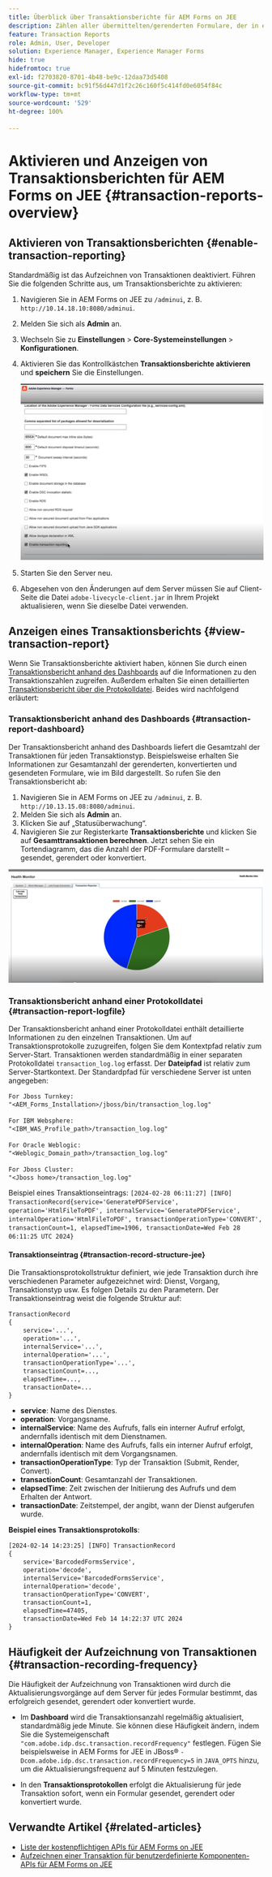 ```yaml
---
title: Überblick über Transaktionsberichte für AEM Forms on JEE
description: Zählen aller übermittelten/gerenderten Formulare, der in ein anderes Format konvertierten Dokumente usw.
feature: Transaction Reports
role: Admin, User, Developer
solution: Experience Manager, Experience Manager Forms
hide: true
hidefromtoc: true
exl-id: f2703820-8701-4b48-be9c-12daa73d5408
source-git-commit: bc91f56d447d1f2c26c160f5c414fd0e6054f84c
workflow-type: tm+mt
source-wordcount: '529'
ht-degree: 100%

---
```


# Aktivieren und Anzeigen von Transaktionsberichten für AEM Forms on JEE {#transaction-reports-overview}

<!--Transaction reports in AEM Forms on JEE let you keep a count of all transactions taken place on your AEM Forms deployment. The objective is to provide information about product usage and helps business stakeholders understand their digital processing volumes. Examples of a transaction include:

* Submission of a document
* Rendition of a document
* Conversion of a document from one file format to another 

For more information on what is considered a transaction, see [Billable APIs](../../forms/using/transaction-reports-billable-apis-jee.md). Transaction log helps you to gain information about the number of documents submitted, rendered, and converted.-->

## Aktivieren von Transaktionsberichten {#enable-transaction-reporting}

Standardmäßig ist das Aufzeichnen von Transaktionen deaktiviert. Führen Sie die folgenden Schritte aus, um Transaktionsberichte zu aktivieren:

1. Navigieren Sie in AEM Forms on JEE zu `/adminui`, z. B. `http://10.14.18.10:8080/adminui`.
1. Melden Sie sich als **Admin** an.
1. Wechseln Sie zu **Einstellungen** > **Core-Systemeinstellungen** > **Konfigurationen**.
1. Aktivieren Sie das Kontrollkästchen **Transaktionsberichte aktivieren** und **speichern** Sie die Einstellungen.

   ![sample-transaction-report-jee](assets/enable-transaction-jee.png)

1. Starten Sie den Server neu.
1. Abgesehen von den Änderungen auf dem Server müssen Sie auf Client-Seite die Datei `adobe-livecycle-client.jar` in Ihrem Projekt aktualisieren, wenn Sie dieselbe Datei verwenden.

<!--
* You can [enable transaction recording](../../forms/using/viewing-and-understanding-transaction-reports.md#setting-up-transaction-reports) from AEM Web Console. view transaction reports on author, processing, or publish instances. View transaction reports on author or processing instances for an aggregated sum of all transactions. View transaction reports on the publish instances for a count of all transactions that take place only on that publish instance from where the report is run.
-->

<!--Do not author content (Create adaptive forms, interactive communication, themes, and other authoring activities) and process documents (Use workflows, document services, and other processing activities) on the same AEM instance. Keep the transaction recording disabled for AEM Forms servers used to author content. Keep the transaction recording enabled for AEM Forms servers used to process documents.-->

## Anzeigen eines Transaktionsberichts {#view-transaction-report}

Wenn Sie Transaktionsberichte aktiviert haben, können Sie durch einen [Transaktionsbericht anhand des Dashboards](#transaction-report-dashboard) auf die Informationen zu den Transaktionszahlen zugreifen. Außerdem erhalten Sie einen detaillierten [Transaktionsbericht über die Protokolldatei](#transaction-report-logfile). Beides wird nachfolgend erläutert:

### Transaktionsbericht anhand des Dashboards {#transaction-report-dashboard}

Der Transaktionsbericht anhand des Dashboards liefert die Gesamtzahl der Transaktionen für jeden Transaktionstyp. Beispielsweise erhalten Sie Informationen zur Gesamtanzahl der gerenderten, konvertierten und gesendeten Formulare, wie im Bild dargestellt. So rufen Sie den Transaktionsbericht ab:

1. Navigieren Sie in AEM Forms on JEE zu `/adminui`, z. B. `http://10.13.15.08:8080/adminui`.
1. Melden Sie sich als **Admin** an.
1. Klicken Sie auf „Statusüberwachung“.
1. Navigieren Sie zur Registerkarte **Transaktionsberichte** und klicken Sie auf **Gesamttransaktionen berechnen**. Jetzt sehen Sie ein Tortendiagramm, das die Anzahl der PDF-Formulare darstellt – gesendet, gerendert oder konvertiert.

![sample-transaction-report-jee](assets/transaction-piechart.png)


### Transaktionsbericht anhand einer Protokolldatei {#transaction-report-logfile}

Der Transaktionsbericht anhand einer Protokolldatei enthält detaillierte Informationen zu den einzelnen Transaktionen. Um auf Transaktionsprotokolle zuzugreifen, folgen Sie dem Kontextpfad relativ zum Server-Start. Transaktionen werden standardmäßig in einer separaten Protokolldatei `transaction_log.log` erfasst. Der **Dateipfad** ist relativ zum Server-Startkontext. Der Standardpfad für verschiedene Server ist unten angegeben:

```
For Jboss Turnkey:
"<AEM_Forms_Installation>/jboss/bin/transaction_log.log"

For IBM Websphere: 
"<IBM_WAS_Profile_path>/transaction_log.log"

For Oracle Weblogic:
"<Weblogic_Domain_path>/transaction_log.log"

For Jboss Cluster:
"<Jboss home>/transaction_log.log"
```

Beispiel eines Transaktionseintrags:
`[2024-02-28 06:11:27] [INFO] TransactionRecord{service='GeneratePDFService', operation='HtmlFileToPDF', internalService='GeneratePDFService', internalOperation='HtmlFileToPDF', transactionOperationType='CONVERT', transactionCount=1, elapsedTime=1906, transactionDate=Wed Feb 28 06:11:25 UTC 2024}`

#### Transaktionseintrag {#transaction-record-structure-jee}

Die Transaktionsprotokollstruktur definiert, wie jede Transaktion durch ihre verschiedenen Parameter aufgezeichnet wird: Dienst, Vorgang, Transaktionstyp usw. Es folgen Details zu den Parametern. Der Transaktionseintrag weist die folgende Struktur auf:

```
TransactionRecord
{
    service='...', 
    operation='...', 
    internalService='...', 
    internalOperation='...', 
    transactionOperationType='...', 
    transactionCount=..., 
    elapsedTime=..., 
    transactionDate=...
}
```

* **service**: Name des Dienstes.
* **operation**: Vorgangsname.
* **internalService**: Name des Aufrufs, falls ein interner Aufruf erfolgt, andernfalls identisch mit dem Dienstnamen.
* **internalOperation**: Name des Aufrufs, falls ein interner Aufruf erfolgt, andernfalls identisch mit dem Vorgangsnamen.
* **transactionOperationType**: Typ der Transaktion (Submit, Render, Convert).
* **transactionCount**: Gesamtanzahl der Transaktionen.
* **elapsedTime**: Zeit zwischen der Initiierung des Aufrufs und dem Erhalten der Antwort.
* **transactionDate**: Zeitstempel, der angibt, wann der Dienst aufgerufen wurde.

**Beispiel eines Transaktionsprotokolls**:

```
[2024-02-14 14:23:25] [INFO] TransactionRecord
{
    service='BarcodedFormsService', 
    operation='decode', 
    internalService='BarcodedFormsService', 
    internalOperation='decode', 
    transactionOperationType='CONVERT', 
    transactionCount=1, 
    elapsedTime=47405, 
    transactionDate=Wed Feb 14 14:22:37 UTC 2024
}
```

## Häufigkeit der Aufzeichnung von Transaktionen {#transaction-recording-frequency}

<!--Transaction persistence involves updating the total transaction count for SUBMIT, CONVERT, and RENDER operations on the server periodically: -->

Die Häufigkeit der Aufzeichnung von Transaktionen wird durch die Aktualisierungsvorgänge auf dem Server für jedes Formular bestimmt, das erfolgreich gesendet, gerendert oder konvertiert wurde.

* Im **Dashboard** wird die Transaktionsanzahl regelmäßig aktualisiert, standardmäßig jede Minute. Sie können diese Häufigkeit ändern, indem Sie die Systemeigenschaft `"com.adobe.idp.dsc.transaction.recordFrequency"` festlegen. Fügen Sie beispielsweise in AEM Forms for JEE in JBoss® `-Dcom.adobe.idp.dsc.transaction.recordFrequency=5` in `JAVA_OPTS` hinzu, um die Aktualisierungsfrequenz auf 5 Minuten festzulegen.

* In den **Transaktionsprotokollen** erfolgt die Aktualisierung für jede Transaktion sofort, wenn ein Formular gesendet, gerendert oder konvertiert wurde.

<!-- A transaction remains in the buffer for a specified period (Flush Buffer time + Reverse replication time). By default, it takes approximately 90 seconds for the transaction count to reflect in the transaction report.

Actions like submitting a PDF Form, using Agent UI to preview an interactive communication, or using non-standard form submission methods are not accounted as transactions. AEM Forms provides an API to record such transactions. Call the API from your custom implementations to record a transaction.

## Supported Topology {#supported-topology}

Transaction reports are available only on AEM Forms on OSGi environment. It supports author-publish, author-processing-publish, and only processing topologies. For example, topologies, see [Architecture and deployment topologies for AEM Forms](../../forms/using/transaction-reports-overview.md).

The transaction count is reverse replicated from publish instances to author or processing instances. An indicative author-publish topology is displayed below:

![simple-author-publish-topology](assets/simple-author-publish-topology.png)

>[!NOTE]
>
>AEM Forms transaction reports does not support topologies that contain only publish instances.

### Guidelines for using transaction reports {#guidelines-for-using-transaction-reports}

* Disable transaction reports on all author instances as reports on author instances includes transactions registered during authoring activities.
* Enable the **Show transactions from publish only** option on the author instance to view cumulative transactions from all publish instances. You can also view transaction reports on each publish instance for actual transactions on that particular publish instance only.
* Do not use author instances to run workflows and process documents.
* Before using transaction reporting, if you are have a toplogy with publish servers, ensure that the reverse replication is enabled for all the publish instances.
* Transaction data is reverse-replicated from a publish instance to only corresponding author or processing instance. The author or processing instance cannot further replicate data to another instance. For example, if you have author-processing-publish topology, aggregated transaction data is replicated only to the processing instance.-->

## Verwandte Artikel {#related-articles}

* [Liste der kostenpflichtigen APIs für AEM Forms on JEE](../../forms/using/transaction-reports-billable-apis-jee.md)
* [Aufzeichnen einer Transaktion für benutzerdefinierte Komponenten-APIs für AEM Forms on JEE](/help/forms/using/record-transaction-custom-component-jee.md)
